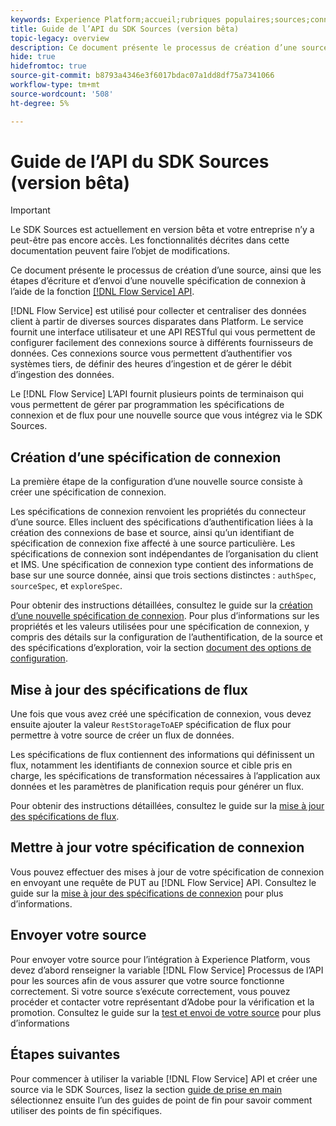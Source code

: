 ```yaml
---
keywords: Experience Platform;accueil;rubriques populaires;sources;connecteurs;connecteurs source;sdk sources;sdk;SDK
title: Guide de l’API du SDK Sources (version bêta)
topic-legacy: overview
description: Ce document présente le processus de création d’une source, ainsi que les étapes de récupération, d’écriture et d’envoi d’une nouvelle spécification de connexion à l’aide de l’API Flow Service.
hide: true
hidefromtoc: true
source-git-commit: b8793a4346e3f6017bdac07a1dd8df75a7341066
workflow-type: tm+mt
source-wordcount: '508'
ht-degree: 5%

---
```


# Guide de l’API du SDK Sources (version bêta)

>[!IMPORTANT]
>
>Le SDK Sources est actuellement en version bêta et votre entreprise n’y a peut-être pas encore accès. Les fonctionnalités décrites dans cette documentation peuvent faire l’objet de modifications.

Ce document présente le processus de création d’une source, ainsi que les étapes d’écriture et d’envoi d’une nouvelle spécification de connexion à l’aide de la fonction [[!DNL Flow Service] API](https://www.adobe.io/experience-platform-apis/references/flow-service/).

[!DNL Flow Service] est utilisé pour collecter et centraliser des données client à partir de diverses sources disparates dans Platform. Le service fournit une interface utilisateur et une API RESTful qui vous permettent de configurer facilement des connexions source à différents fournisseurs de données. Ces connexions source vous permettent d’authentifier vos systèmes tiers, de définir des heures d’ingestion et de gérer le débit d’ingestion des données.

Le [!DNL Flow Service] L’API fournit plusieurs points de terminaison qui vous permettent de gérer par programmation les spécifications de connexion et de flux pour une nouvelle source que vous intégrez via le SDK Sources.

## Création d’une spécification de connexion

La première étape de la configuration d’une nouvelle source consiste à créer une spécification de connexion.

Les spécifications de connexion renvoient les propriétés du connecteur d’une source. Elles incluent des spécifications d’authentification liées à la création des connexions de base et source, ainsi qu’un identifiant de spécification de connexion fixe affecté à une source particulière. Les spécifications de connexion sont indépendantes de l’organisation du client et IMS. Une spécification de connexion type contient des informations de base sur une source donnée, ainsi que trois sections distinctes : `authSpec`, `sourceSpec`, et `exploreSpec`.

Pour obtenir des instructions détaillées, consultez le guide sur la [création d’une nouvelle spécification de connexion](./create.md). Pour plus d’informations sur les propriétés et les valeurs utilisées pour une spécification de connexion, y compris des détails sur la configuration de l’authentification, de la source et des spécifications d’exploration, voir la section [document des options de configuration](../config/config.md).

## Mise à jour des spécifications de flux

Une fois que vous avez créé une spécification de connexion, vous devez ensuite ajouter la valeur `RestStorageToAEP` spécification de flux pour permettre à votre source de créer un flux de données.

Les spécifications de flux contiennent des informations qui définissent un flux, notamment les identifiants de connexion source et cible pris en charge, les spécifications de transformation nécessaires à l’application aux données et les paramètres de planification requis pour générer un flux.

Pour obtenir des instructions détaillées, consultez le guide sur la [mise à jour des spécifications de flux](./update-flow-specs.md).

## Mettre à jour votre spécification de connexion

Vous pouvez effectuer des mises à jour de votre spécification de connexion en envoyant une requête de PUT au [!DNL Flow Service] API. Consultez le guide sur la [mise à jour des spécifications de connexion](./update-connection-specs.md) pour plus d’informations.

## Envoyer votre source

Pour envoyer votre source pour l’intégration à Experience Platform, vous devez d’abord renseigner la variable [!DNL Flow Service] Processus de l’API pour les sources afin de vous assurer que votre source fonctionne correctement. Si votre source s’exécute correctement, vous pouvez procéder et contacter votre représentant d’Adobe pour la vérification et la promotion. Consultez le guide sur la [test et envoi de votre source](./submit.md) pour plus d’informations

## Étapes suivantes

Pour commencer à utiliser la variable [!DNL Flow Service] API et créer une source via le SDK Sources, lisez la section [guide de prise en main](./getting-started.md) sélectionnez ensuite l’un des guides de point de fin pour savoir comment utiliser des points de fin spécifiques.